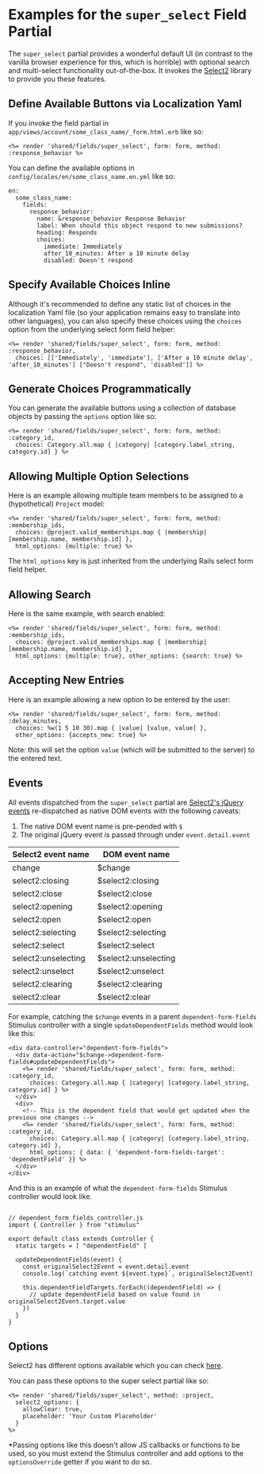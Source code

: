 # Examples for the `super_select` Field Partial

The `super_select` partial provides a wonderful default UI (in contrast to the vanilla browser experience for this, which is horrible) with optional search and multi-select functionality out-of-the-box. It invokes the [Select2][select2] library to provide you these features.

## Define Available Buttons via Localization Yaml

If you invoke the field partial in `app/views/account/some_class_name/_form.html.erb` like so:

<pre><code><%= render 'shared/fields/super_select', form: form, method: :response_behavior %></code></pre>

You can define the available options in `config/locales/en/some_class_name.en.yml` like so:

<pre><code>en:
  some_class_name:
    fields:
      response_behavior:
        name: &response_behavior Response Behavior
        label: When should this object respond to new submissions?
        heading: Responds
        choices:
          immediate: Immediately
          after_10_minutes: After a 10 minute delay
          disabled: Doesn't respond
</code></pre>

## Specify Available Choices Inline

Although it's recommended to define any static list of choices in the localization Yaml file (so your application remains easy to translate into other languages), you can also specify these choices using the `choices` option from the underlying select form field helper:

<pre><code><%= render 'shared/fields/super_select', form: form, method: :response_behavior,
  choices: [['Immediately', 'immediate'], ['After a 10 minute delay', 'after_10_minutes'] ["Doesn't respond", 'disabled']] %></code></pre>

## Generate Choices Programmatically

You can generate the available buttons using a collection of database objects by passing the `options` option like so:

<pre><code><%= render 'shared/fields/super_select', form: form, method: :category_id,
  choices: Category.all.map { |category| [category.label_string, category.id] } %></code></pre>

## Allowing Multiple Option Selections

Here is an example allowing multiple team members to be assigned to a (hypothetical) `Project` model:

<pre><code><%= render 'shared/fields/super_select', form: form, method: :membership_ids,
  choices: @project.valid_memberships.map { |membership| [membership.name, membership.id] },
  html_options: {multiple: true} %>
</code></pre>

The `html_options` key is just inherited from the underlying Rails select form field helper.

## Allowing Search

Here is the same example, with search enabled:

<pre><code><%= render 'shared/fields/super_select', form: form, method: :membership_ids,
  choices: @project.valid_memberships.map { |membership| [membership.name, membership.id] },
  html_options: {multiple: true}, other_options: {search: true} %>
</code></pre>

## Accepting New Entries

Here is an example allowing a new option to be entered by the user:

<pre><code><%= render 'shared/fields/super_select', form: form, method: :delay_minutes,
  choices: %w(1 5 10 30).map { |value| [value, value] },
  other_options: {accepts_new: true} %>
</code></pre>

Note: this will set the option `value` (which will be submitted to the server) to the entered text.
## Events

All events dispatched from the `super_select` partial are [Select2's jQuery events][select2_events] re-dispatched as native DOM events with the following caveats:

1. The native DOM event name is pre-pended with `$`
2. The original jQuery event is passed through under `event.detail.event`

| Select2 event name  | DOM event name       |
|---------------------|----------------------|
| change              | $change              |
| select2:closing     | $select2:closing     |
| select2:close       | $select2:close       |
| select2:opening     | $select2:opening     |
| select2:open        | $select2:open        |
| select2:selecting   | $select2:selecting   |
| select2:select      | $select2:select      |
| select2:unselecting | $select2:unselecting |
| select2:unselect    | $select2:unselect    |
| select2:clearing    | $select2:clearing    |
| select2:clear       | $select2:clear       |

For example, catching the `$change` events in a parent `dependent-form-fields` Stimulus controller with a single `updateDependentFields` method would look like this:

<pre><code>&lt;div data-controller="dependent-form-fields"&gt;
  &lt;div data-action="$change->dependent-form-fields#updateDependentFields"&gt;
    <%= render 'shared/fields/super_select', form: form, method: :category_id,
      choices: Category.all.map { |category| [category.label_string, category.id] } %>
  &lt;/div&gt;
  &lt;div&gt;
    &lt;!-- This is the dependent field that would get updated when the previous one changes --&gt;
    <%= render 'shared/fields/super_select', form: form, method: :category_id,
      choices: Category.all.map { |category| [category.label_string, category.id] },
      html_options: { data: { 'dependent-form-fields-target': 'dependentField' }} %>
  &lt;/div&gt;
&lt;/div&gt;</code></pre>

And this is an example of what the `dependent-form-fields` Stimulus controller would look like.

<pre><code>
// dependent_form_fields_controller.js
import { Controller } from "stimulus"

export default class extends Controller {
  static targets = [ "dependentField" ]
  
  updateDependentFields(event) {
    const originalSelect2Event = event.detail.event
    console.log(`catching event ${event.type}`, originalSelect2Event)
    
    this.dependentFieldTargets.forEach((dependentField) => {
      // update dependentField based on value found in originalSelect2Event.target.value
    })
  }
}
</code></pre>

[select2]: https://select2.org
[select2_events]: https://select2.org/programmatic-control/events

## Options
Select2 has different options available which you can check [here](https://select2.org/configuration/options-api).

You can pass these options to the super select partial like so:
```erb
<%= render 'shared/fields/super_select', method: :project,
  select2_options: {
    allowClear: true,
    placeholder: 'Your Custom Placeholder'
  }
%>
```

*Passing options like this doesn't allow JS callbacks or functions to be used, so you must extend the Stimulus controller and add options to the `optionsOverride` getter if you want to do so.
